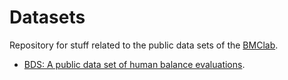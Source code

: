 Datasets
========

Repository for stuff related to the public data sets of the [BMClab](http://demotu.org/).

- [BDS: A public data set of human balance evaluations](https://github.com/demotu/datasets/tree/master/Balance).

